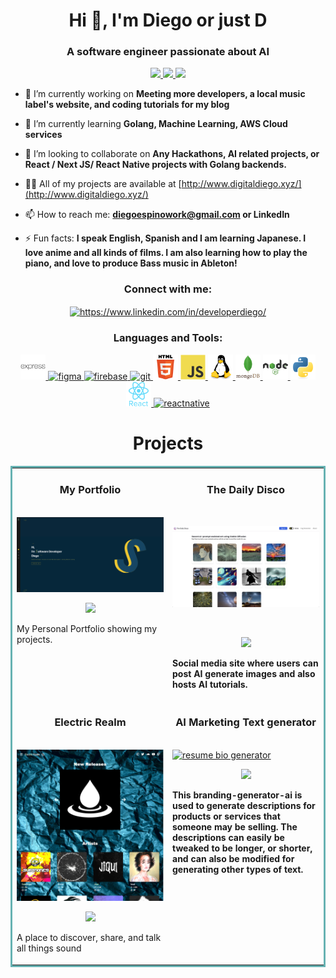 <!-- img src="" width="100%"> -->
<h1 align="center">Hi 👋, I'm Diego or just D</h1>
<h3 align="center">A software engineer passionate about AI</h3>

<!--
<p align="left"> <img src="https://komarev.com/ghpvc/?username=dailydisco&label=Profile%20views&color=0e75b6&style=flat" alt="dailydisco" /> </p>
-->
<p align="center">
  <a href="https://www.digitaldiego.xyz/" target="_blank">
    <img src="https://img.shields.io/badge/website-000000?style=for-the-badge&logo=About.me&logoColor=white"/>
  </a>
  <a href="https://www.linkedin.com/in/developerdiego/" target="_blank">
    <img src="https://img.shields.io/badge/LinkedIn-0077B5?style=for-the-badge&logo=linkedin&logoColor=white"/>
  </a>
  <!-- 
  <a href="https://twitter.com/digitaIDiego" target="_blank">
    <img src="https://img.shields.io/badge/Twitter-1DA1F2?style=for-the-badge&logo=twitter&logoColor=white"/>
  </a>
  -->
  <a href="https://tinyurl.com/yc2f2d7b" target="_blank">
    <img src="https://img.shields.io/badge/RESUME-000000?style=for-the-badge&logo=About.me&logoColor=white"/>
  </a>
</p>

- 🔭 I’m currently working on **Meeting more developers, a local music label's website, and coding tutorials for my blog**

- 🌱 I’m currently learning **Golang, Machine Learning, AWS Cloud services**

- 👯 I’m looking to collaborate on **Any Hackathons, AI related projects, or React / Next JS/ React Native projects with Golang backends.**

<!-- - 🤝 I’m looking for help with **Connecting NEXT Auth with Firebase Adapter** -->

- 👨‍💻 All of my projects are available at [http://www.digitaldiego.xyz/](http://www.digitaldiego.xyz/)

- 📫 How to reach me: **diegoespinowork@gmail.com or LinkedIn**

- ⚡ Fun facts: **I speak English, Spanish and I am learning Japanese. I love anime and all kinds of films. I am also learning how to play the piano, and love to produce Bass music in Ableton!**

<h3 align="center">Connect with me:</h3>
<p align="center">
<!-- <a href="https://twitter.com/digitaIDiego" target="blank"><img align="center" src="https://raw.githubusercontent.com/rahuldkjain/github-profile-readme-generator/master/src/images/icons/Social/twitter.svg" alt="digitalDiego" height="30" width="40" /></a> -->
<a href="https://linkedin.com/in/https://www.linkedin.com/in/developerdiego/" target="blank"><img align="center" src="https://raw.githubusercontent.com/rahuldkjain/github-profile-readme-generator/master/src/images/icons/Social/linked-in-alt.svg" alt="https://www.linkedin.com/in/developerdiego/" height="30" width="40" /></a>
</p>

<h3 align="center">Languages and Tools:</h3>
<p align="center"></a><a href="https://expressjs.com" target="_blank" rel="noreferrer"> <img src="https://raw.githubusercontent.com/devicons/devicon/master/icons/express/express-original-wordmark.svg" alt="express" width="40" height="40"/> </a> <a href="https://www.figma.com/" target="_blank" rel="noreferrer"> <img src="https://www.vectorlogo.zone/logos/figma/figma-icon.svg" alt="figma" width="40" height="40"/> </a> <a href="https://firebase.google.com/" target="_blank" rel="noreferrer"> <img src="https://www.vectorlogo.zone/logos/firebase/firebase-icon.svg" alt="firebase" width="40" height="40"/> </a> <a href="https://git-scm.com/" target="_blank" rel="noreferrer"> <img src="https://www.vectorlogo.zone/logos/git-scm/git-scm-icon.svg" alt="git" width="40" height="40"/> </a> <a href="https://www.w3.org/html/" target="_blank" rel="noreferrer"> <img src="https://raw.githubusercontent.com/devicons/devicon/master/icons/html5/html5-original-wordmark.svg" alt="html5" width="40" height="40"/> </a> <a href="https://developer.mozilla.org/en-US/docs/Web/JavaScript" target="_blank" rel="noreferrer"> <img src="https://raw.githubusercontent.com/devicons/devicon/master/icons/javascript/javascript-original.svg" alt="javascript" width="40" height="40"/> </a> <a href="https://www.linux.org/" target="_blank" rel="noreferrer"> <img src="https://raw.githubusercontent.com/devicons/devicon/master/icons/linux/linux-original.svg" alt="linux" width="40" height="40"/> </a> <a href="https://www.mongodb.com/" target="_blank" rel="noreferrer"> <img src="https://raw.githubusercontent.com/devicons/devicon/master/icons/mongodb/mongodb-original-wordmark.svg" alt="mongodb" width="40" height="40"/> </a> <a href="https://nodejs.org" target="_blank" rel="noreferrer"> <img src="https://raw.githubusercontent.com/devicons/devicon/master/icons/nodejs/nodejs-original-wordmark.svg" alt="nodejs" width="40" height="40"/> </a> <a href="https://www.python.org" target="_blank" rel="noreferrer"> <img src="https://raw.githubusercontent.com/devicons/devicon/master/icons/python/python-original.svg" alt="python" width="40" height="40"/> </a> <a href="https://reactjs.org/" target="_blank" rel="noreferrer"> <img src="https://raw.githubusercontent.com/devicons/devicon/master/icons/react/react-original-wordmark.svg" alt="react" width="40" height="40"/> </a> <a href="https://reactnative.dev/" target="_blank" rel="noreferrer"> <img src="https://reactnative.dev/img/header_logo.svg" alt="reactnative" width="40" height="40"/> </a> </p>

<!-- <p align="center"><img align="center" src="https://github-readme-stats.vercel.app/api/top-langs?username=dailydisco&show_icons=true&locale=en&layout=compact" alt="dailydisco" /></p> -->

<!--

<p align="center">&nbsp;<img align="center" src="https://github-readme-stats.vercel.app/api?username=dailydisco&show_icons=true&locale=en" alt="dailydisco" /></p>
-->

<!-- <p align="center"><img align="center" src="https://github-readme-streak-stats.herokuapp.com/?user=dailydisco&" alt="dailydisco" /></p> -->




# <h1 align="center">Projects</h1>

<table bordercolor="#66b2b2">

  <tr>
  <td width="50%" valign="top">
      <h3 align="center">My Portfolio</h3>
        <br />
        <a target="_blank" href='https://www.digitaldiego.xyz'>
            <img src="images/portfolio.png" width="100%" alt="Portfolio Home Page"/>
        </a>
        <br />
        <p align="center">
          
  <a href="https://github.com/DailyDisco/react-portfolio-website">
    <img src="https://img.shields.io/static/v1?label=|&message=REPO&color=23555f&style=plastic&logo=github&logo-color=white"/>
  </a> 
      </p>
        <p>My Personal Portfolio showing my projects.</p>
    </td>
     <td width="50%" valign="top">
      <h3 align="center">The Daily Disco</h3>
        <br />
      <p align='center'>
      <a target="_blank" href="https://thedailydisco.vercel.app">
            <img src="images/socialCover1.jpg" width="100%"  alt="Social Media Homepage"/>
      </a>
      </p>
        <br />
        <p align="center">
          
  <a href="https://github.com/DailyDisco/DailyDisco"> 
    <img src="https://img.shields.io/static/v1?label=|&message=REPO&color=23555f&style=plastic&logo=github&logo-color=white"/>
  </a>
      </p>
        <p><strong>Social media site where users can post AI generate images and also hosts AI tutorials.</p>
    </td> 
  </tr>
  
  <tr>
    <td width="50%" valign="top">
      <h3 align="center">Electric Realm</h3>
        <br />
        <a target="_blank" href='https://electric-realm.vercel.app'>
            <img src="images/ElectricRealm.png" width="100%" alt="Electric Realm Music Site"/>
        </a>
        <br />
        <p align="center">

  <a href="https://github.com/DailyDisco/electric-realm">
    <img src="https://img.shields.io/static/v1?label=|&message=REPO&color=23555f&style=plastic&logo=github&logo-color=white"/>
  </a> 
      </p>
        <p>A place to discover, share, and talk all things sound</p>
    </td>
    <td width="50%" valign="top">
      <h3 align="center">AI Marketing Text generator</h3>
        <br />
        <a target="_blank" href="https://resume-bio-generator.vercel.app/">
            <img src="images/brandingGeneratorShort.gif" width="100%" alt="resume bio generator"/>
        </a>
        <br />
        <p align="center">
          
  <a href="https://github.com/DailyDisco/branding-generator-ai" target="_blank">
    <img src="https://img.shields.io/static/v1?label=|&message=REPO&color=23555f&style=plastic&logo=github&logo-color=white"/>
  </a> 
      </p>
        <p><strong>This branding-generator-ai is used to generate descriptions for products or services that someone may be selling. The descriptions can easily be tweaked to be longer, or shorter, and can also be modified for generating other types of text.</p>
    </td>
  </tr>
 
</table>

<!--

<p align="center">
  <a href="https://www.digitaldiego.xyz/" target="_blank">
    <img src="https://img.shields.io/badge/website-000000?style=for-the-badge&logo=About.me&logoColor=white"/>
  </a>
  <a href="https://www.linkedin.com/in/developerdiego/" target="_blank">
    <img src="https://img.shields.io/badge/LinkedIn-0077B5?style=for-the-badge&logo=linkedin&logoColor=white"/>
  </a>
  <a href="https://twitter.com/digitaIDiego" target="_blank">
    <img src="https://img.shields.io/badge/Twitter-1DA1F2?style=for-the-badge&logo=twitter&logoColor=white"/>
  </a>
  <a href="https://tinyurl.com/yc2f2d7b" target="_blank">
    <img src="https://img.shields.io/badge/RESUME-000000?style=for-the-badge&logo=About.me&logoColor=white"/>
  </a>
</p>

<!--

<p align="center">
  <a href="https://www.digitaldiego.xyz/" target="_blank">
    <img src="https://img.shields.io/badge/website-000000?style=for-the-badge&logo=About.me&logoColor=white"/>
  </a>
  <a href="https://www.linkedin.com/in/developerdiego/" target="_blank">
    <img src="https://img.shields.io/badge/LinkedIn-0077B5?style=for-the-badge&logo=linkedin&logoColor=white"/>
  </a>
  <a href="https://twitter.com/digitaIDiego" target="_blank">
    <img src="https://img.shields.io/badge/Twitter-1DA1F2?style=for-the-badge&logo=twitter&logoColor=white"/>
  </a>
  <a href="https://tinyurl.com/yc2f2d7b" target="_blank">
    <img src="https://img.shields.io/badge/RESUME-000000?style=for-the-badge&logo=About.me&logoColor=white"/>
  </a>
</p>

-->
